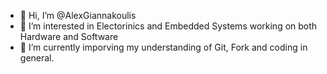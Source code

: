 - 👋 Hi, I’m @AlexGiannakoulis
- 👀 I’m interested in Electorinics and Embedded Systems working on both Hardware and Software
- 🌱 I’m currently imporving my understanding of Git, Fork and coding in general.

<!---
AlexGiannakoulis/AlexGiannakoulis is a ✨ special ✨ repository because its `README.md` (this file) appears on your GitHub profile.
You can click the Preview link to take a look at your changes.
--->
